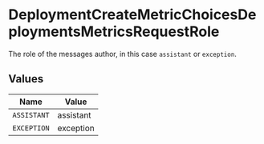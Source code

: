 # DeploymentCreateMetricChoicesDeploymentsMetricsRequestRole

The role of the messages author, in this case `assistant` or `exception`.


## Values

| Name        | Value       |
| ----------- | ----------- |
| `ASSISTANT` | assistant   |
| `EXCEPTION` | exception   |